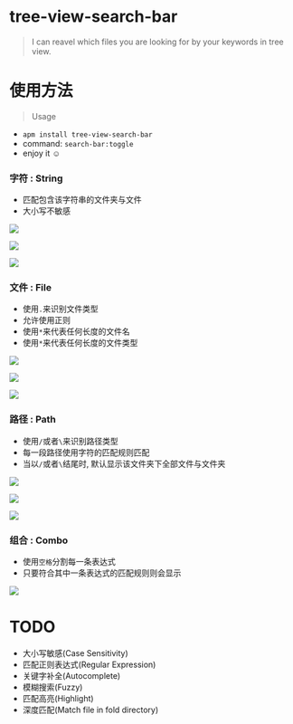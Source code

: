 # tree-view-search-bar
> I can reavel which files you are looking for by your keywords in tree view.

# 使用方法
> Usage

* `apm install tree-view-search-bar`
* command: `search-bar:toggle`
* enjoy it ☺️

### 字符 : String

* 匹配包含该字符串的文件夹与文件
* 大小写不敏感

![](images/string-1.png)

![](images/string-2.png)

![](images/string-3.png)

### 文件 : File

* 使用`.`来识别文件类型
* 允许使用正则
* 使用`*`来代表任何长度的文件名
* 使用`*`来代表任何长度的文件类型

![](images/file-1.png)

![](images/file-2.png)

![](images/file-3.png)

### 路径 : Path

* 使用`/`或者`\`来识别路径类型
* 每一段路径使用字符的匹配规则匹配
* 当以`/`或者`\`结尾时, 默认显示该文件夹下全部文件与文件夹

![](images/path-1.png)

![](images/path-2.png)

![](images/path-3.png)

### 组合 : Combo

* 使用`空格`分割每一条表达式
* 只要符合其中一条表达式的匹配规则则会显示

![](images/combo-1.png)

# TODO

* 大小写敏感(Case Sensitivity)
* 匹配正则表达式(Regular Expression)
* 关键字补全(Autocomplete)
* 模糊搜索(Fuzzy)
* 匹配高亮(Highlight)
* 深度匹配(Match file in fold directory)
